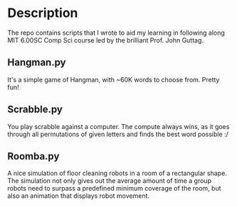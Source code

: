 # Description

The repo contains scripts that I wrote to aid my learning in following along MIT 6.00SC Comp Sci course led by the brilliant Prof. John Guttag.

## Hangman.py

It's a simple game of Hangman, with ~60K words to choose from. Pretty fun!

## Scrabble.py

You play scrabble against a computer. The compute always wins, as it goes through all permutations of given letters and finds the best word possible :/

## Roomba.py

A nice simulation of floor cleaning robots in a room of a rectangular shape. The simulation not only gives out the average amount of time a group robots need to surpass a predefined minimum coverage of the room, but also an animation that displays robot movement.